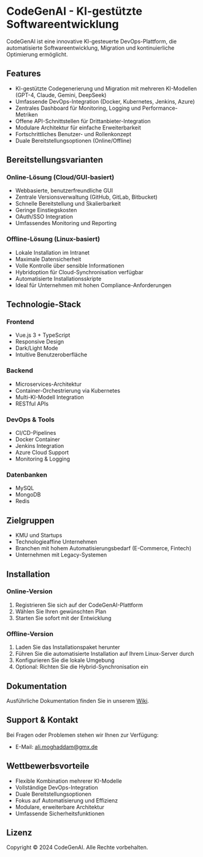 # CodeGenAI - KI-gestützte Softwareentwicklung

CodeGenAI ist eine innovative KI-gesteuerte DevOps-Plattform, die automatisierte Softwareentwicklung, Migration und kontinuierliche Optimierung ermöglicht.

## Features

- KI-gestützte Codegenerierung und Migration mit mehreren KI-Modellen (GPT-4, Claude, Gemini, DeepSeek)
- Umfassende DevOps-Integration (Docker, Kubernetes, Jenkins, Azure)
- Zentrales Dashboard für Monitoring, Logging und Performance-Metriken
- Offene API-Schnittstellen für Drittanbieter-Integration
- Modulare Architektur für einfache Erweiterbarkeit
- Fortschrittliches Benutzer- und Rollenkonzept
- Duale Bereitstellungsoptionen (Online/Offline)

## Bereitstellungsvarianten

### Online-Lösung (Cloud/GUI-basiert)
- Webbasierte, benutzerfreundliche GUI
- Zentrale Versionsverwaltung (GitHub, GitLab, Bitbucket)
- Schnelle Bereitstellung und Skalierbarkeit
- Geringe Einstiegskosten
- OAuth/SSO Integration
- Umfassendes Monitoring und Reporting

### Offline-Lösung (Linux-basiert)
- Lokale Installation im Intranet
- Maximale Datensicherheit
- Volle Kontrolle über sensible Informationen
- Hybridoption für Cloud-Synchronisation verfügbar
- Automatisierte Installationsskripte
- Ideal für Unternehmen mit hohen Compliance-Anforderungen

## Technologie-Stack

### Frontend
- Vue.js 3 + TypeScript
- Responsive Design
- Dark/Light Mode
- Intuitive Benutzeroberfläche

### Backend
- Microservices-Architektur
- Container-Orchestrierung via Kubernetes
- Multi-KI-Modell Integration
- RESTful APIs

### DevOps & Tools
- CI/CD-Pipelines
- Docker Container
- Jenkins Integration
- Azure Cloud Support
- Monitoring & Logging

### Datenbanken
- MySQL
- MongoDB
- Redis

## Zielgruppen

- KMU und Startups
- Technologieaffine Unternehmen
- Branchen mit hohem Automatisierungsbedarf (E-Commerce, Fintech)
- Unternehmen mit Legacy-Systemen

## Installation

### Online-Version
1. Registrieren Sie sich auf der CodeGenAI-Plattform
2. Wählen Sie Ihren gewünschten Plan
3. Starten Sie sofort mit der Entwicklung

### Offline-Version
1. Laden Sie das Installationspaket herunter
2. Führen Sie die automatisierte Installation auf Ihrem Linux-Server durch
3. Konfigurieren Sie die lokale Umgebung
4. Optional: Richten Sie die Hybrid-Synchronisation ein

## Dokumentation

Ausführliche Dokumentation finden Sie in unserem [Wiki](https://wiki.codegenai.de).

## Support & Kontakt

Bei Fragen oder Problemen stehen wir Ihnen zur Verfügung:
- E-Mail: ali.moghaddam@gmx.de

## Wettbewerbsvorteile

- Flexible Kombination mehrerer KI-Modelle
- Vollständige DevOps-Integration
- Duale Bereitstellungsoptionen
- Fokus auf Automatisierung und Effizienz
- Modulare, erweiterbare Architektur
- Umfassende Sicherheitsfunktionen

## Lizenz

Copyright © 2024 CodeGenAI. Alle Rechte vorbehalten.
